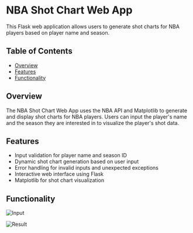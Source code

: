 # NBA Shot Chart Web App

This Flask web application allows users to generate shot charts for NBA players based on player name and season.

## Table of Contents

- [Overview](#overview)
- [Features](#features)
- [Functionality](#functionality)


## Overview

The NBA Shot Chart Web App uses the NBA API and Matplotlib to generate and display shot charts for NBA players. Users can input the player's name and the season they are interested in to visualize the player's shot data.

## Features

- Input validation for player name and season ID
- Dynamic shot chart generation based on user input
- Error handling for invalid inputs and unexpected exceptions
- Interactive web interface using Flask
- Matplotlib for shot chart visualization

## Functionality

![Input](https://i.imgur.com/zVOXEHP.png)

![Result](https://i.imgur.com/zkQeFmA.png)
